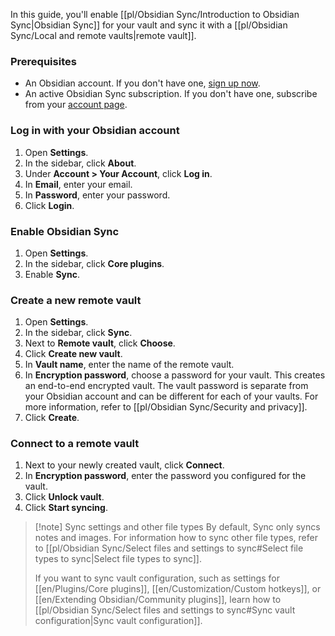 In this guide, you'll enable [[pl/Obsidian Sync/Introduction to Obsidian Sync|Obsidian Sync]] for your vault and sync it with a [[pl/Obsidian Sync/Local and remote vaults|remote vault]].

### Prerequisites

- An Obsidian account. If you don't have one, [sign up now](https://obsidian.md/account#mode=signup).
- An active Obsidian Sync subscription. If you don't have one, subscribe from your [account page](https://obsidian.md/account).

### Log in with your Obsidian account

1. Open **Settings**.
2. In the sidebar, click **About**.
3. Under **Account > Your Account**, click **Log in**.
4. In **Email**, enter your email.
5. In **Password**, enter your password.
6. Click **Login**.

### Enable Obsidian Sync

1. Open **Settings**.
2. In the sidebar, click **Core plugins**.
3. Enable **Sync**.

### Create a new remote vault

1. Open **Settings**.
2. In the sidebar, click **Sync**.
3. Next to **Remote vault**, click **Choose**.
4. Click **Create new vault**.
5. In **Vault name**, enter the name of the remote vault.
6. In **Encryption password**, choose a password for your vault. This creates an end-to-end encrypted vault. The vault password is separate from your Obsidian account and can be different for each of your vaults. For more information, refer to [[pl/Obsidian Sync/Security and privacy]].
7. Click **Create**.

### Connect to a remote vault

1. Next to your newly created vault, click **Connect**.
2. In **Encryption password**, enter the password you configured for the vault.
3. Click **Unlock vault**.
4. Click **Start syncing**.

> [!note] Sync settings and other file types
> By default, Sync only syncs notes and images. For information how to sync other file types, refer to [[pl/Obsidian Sync/Select files and settings to sync#Select file types to sync|Select file types to sync]].
>
> If you want to sync vault configuration, such as settings for [[en/Plugins/Core plugins]], [[en/Customization/Custom hotkeys]], or [[en/Extending Obsidian/Community plugins]], learn how to [[pl/Obsidian Sync/Select files and settings to sync#Sync vault configuration|Sync vault configuration]].
